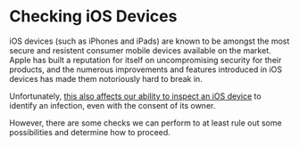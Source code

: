 # Checking iOS Devices


iOS devices (such as iPhones and iPads) are known to be amongst the most secure and resistent consumer mobile devices available on the market. Apple has built a reputation for itself on uncompromising security for their products, and the numerous improvements and features introduced in iOS devices has made them notoriously hard to break in.&#x20;


Unfortunately, [this also affects our ability to inspect an iOS device](https://nex.sx/blog/2019/05/15/more-on-mobile-security-and-device-integrity.html) to identify an infection, even with the consent of its owner.


However, there are some checks we can perform to at least rule out some possibilities and determine how to proceed.
